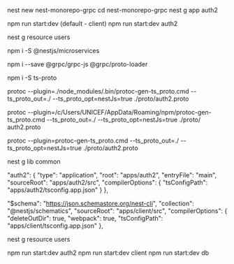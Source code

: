 nest new nest-monorepo-grpc
cd nest-monorepo-grpc
nest g app auth2

npm run start:dev (default - client)
npm run start:dev auth2

nest g resource users

npm i -S @nestjs/microservices

npm i --save @grpc/grpc-js @grpc/proto-loader

npm i -S ts-proto

protoc --plugin=./node_modules/.bin/protoc-gen-ts_proto.cmd --ts_proto_out=./ --ts_proto_opt=nestJs=true ./proto/auth2.proto

protoc --plugin=/c/Users/UNICEF/AppData/Roaming/npm/protoc-gen-ts_proto.cmd --ts_proto_out=./ --ts_proto_opt=nestJs=true ./proto/
auth2.proto

protoc --plugin=protoc-gen-ts_proto.cmd --ts_proto_out=./ --ts_proto_opt=nestJs=true ./proto/auth2.proto

nest g lib common

"auth2": {
"type": "application",
"root": "apps/auth2",
"entryFile": "main",
"sourceRoot": "apps/auth2/src",
"compilerOptions": {
"tsConfigPath": "apps/auth2/tsconfig.app.json"
}
},

"$schema": "https://json.schemastore.org/nest-cli",
"collection": "@nestjs/schematics",
"sourceRoot": "apps/client/src",
"compilerOptions": {
"deleteOutDir": true,
"webpack": true,
"tsConfigPath": "apps/client/tsconfig.app.json"
},

nest g resource users

npm run start:dev auth2
npm run start:dev client
npm run start:dev db
